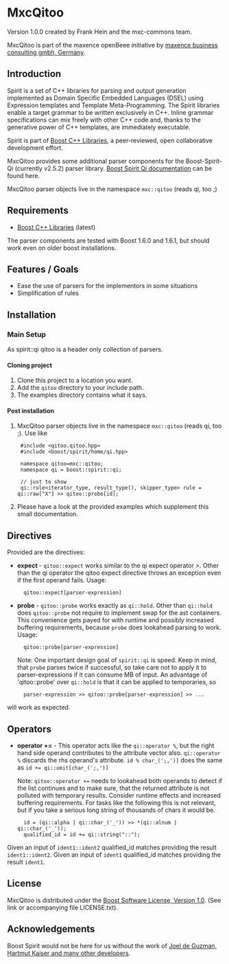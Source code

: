 MxcQitoo
=============
Version 1.0.0 created by Frank Hein and the mxc-commons team.

MxcQitoo is part of the maxence openBeee initiative by [maxence business consulting gmbh, Germany](http://www.maxence.de). 

Introduction
------------

Spirit is a set of C++ libraries for parsing and output generation implemented as Domain Specific Embedded Languages (DSEL) using Expression templates and Template Meta-Programming. The Spirit libraries enable a target grammar to be written exclusively in C++. Inline grammar specifications can mix freely with other C++ code and, thanks to the generative power of C++ templates, are immediately executable.

Spirit is part of [Boost C++ Libraries](http://www.boost.org), a peer-reviewed, open collaborative development effort.

MxcQitoo provides some additional parser components for the Boost-Spirit-Qi (currently v2.5.2) parser library.
[Boost Spirit Qi documentation](http://www.boost.org/doc/libs/1_61_0/libs/spirit/doc/html/index.html) can be found here.


MxcQitoo parser objects live in the namespace `mxc::qitoo` (reads qi, too ;)

Requirements
------------

* [Boost C++ Libraries](http://www.boost.org) (latest)

The parser components are tested with Boost 1.6.0 and 1.6.1, but should work even on older boost installations.

Features / Goals
----------------

* Ease the use of parsers for the implementors in some situations
* Simplification of rules


Installation
------------

### Main Setup

As spirit::qi qitoo is a header only collection of parsers.

#### Cloning project

1. Clone this project to a location you want. 
2. Add the `qitoo` directory to your include path.
3. The examples directory contains what it says.


#### Post installation

1. MxcQitoo parser objects live in the namespace `mxc::qitoo` (reads qi, too ;). Use like
 
        #include <qitoo.qitoo.hpp>
        #include <boost/spirit/home/qi.hpp>

        namespace qitoo=mxc::qitoo; 
        namespace qi = boost::spirit::qi;
        
        // just to show 
        qi::rule<iterator_type, result_type(), skipper_type> rule = qi::raw["X"] >> qitoo::probe[id];        
       
2. Please have a look at the provided examples which supplement this small documentation.       

Directives
-------

Provided are the directives:

- **expect** - `qitoo::expect` works similar to the qi expect operator >. Other than the qi operator the qitoo expect
  directive throws an exception even if the first operand fails. Usage:

       
        qitoo::expect[parser-expression]        
       



- **probe** - `qitoo::probe` works exactly as `qi::hold`. Other than `qi::hold` does `qitoo::probe` not require to
  implement swap for the ast containers. This convenience gets payed for with runtime and possibly increased buffering
  requirements, because `probe` does lookahead parsing to work. Usage:

       
        qitoo::probe[parser-expression]        
       
  
  Note: One important design goal of `spirit::qi` is speed. Keep in mind, that `probe` parses twice if successful, so
  take care not to apply it to parser-expressions if it can consume MB of input. An advantage of 'qitoo::probe'  over
  `qi::hold` is that it can be applied to temporaries, so 
 

        parser-expression >> qitoo::probe[parser-expression] >> ...

 will work as expected.        


Operators
-------

  
- **operator +=** - This operator acts like the `qi::operator %`, but the right hand side operand contributes to the attribute vector also.
  `qi::operator %` discards the rhs operand's attribute.  `id % char_(';,')]` does the same as `id += qi::omit[char_(';,')]`

  Note: `qitoo::operator +=` needs to lookahead both operands to detect if the list continues and to make sure, that the returned attribute is
  not polluted with temporary results. Consider runtime effects and increased buffering requirements. For tasks like the following this is
  not relevant, but if you take a serious long string of thousands of chars it would be. 

        
        id = (qi::alpha | qi::char_('_')) >> *(qi::alnum | qi::char_('_'));
        qualified_id = id += qi::string("::");

Given an input of ```ident1::ident2``` qualified_id matches providing the result ```ident1::ident2```.
Given an input of ```ident1``` qualified_id matches providing the result ```ident1```.

License
-------

MxcQitoo is distributed under the [Boost Software License, Version 1.0](http://www.boost.org/LICENSE_1_0.txt). (See link or accompanying
file LICENSE.txt).

Acknowledgements
----------------

Boost Spirit would not be here for us without the work of [Joel de Guzman, Hartmut Kaiser and many other developers](http://boost-spirit.com/home/people/).  